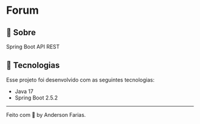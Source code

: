 # Forum

## 📝 Sobre

Spring Boot API REST

## 🧪 Tecnologias

Esse projeto foi desenvolvido com as seguintes tecnologias:

- Java 17
- Spring Boot 2.5.2

---

Feito com 🤍 by Anderson Farias.
